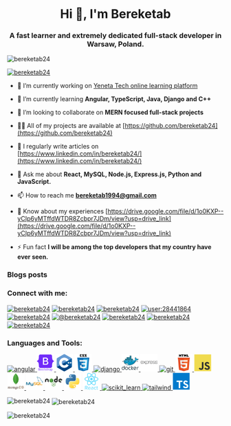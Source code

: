 <body background-color = "white">
<h1 align="center">Hi 👋, I'm Bereketab</h1>
<h3 align="center">A fast learner and extremely dedicated full-stack developer in Warsaw, Poland.</h3>

<p align="left"> <img src="https://komarev.com/ghpvc/?username=bereketab24&label=Profile%20views&color=0e75b6&style=flat" alt="bereketab24" /> </p>

<p align="left"> <a href="https://github.com/ryo-ma/github-profile-trophy"><img src="https://github-profile-trophy.vercel.app/?username=bereketab24" alt="bereketab24" /></a> </p>

- 🔭 I’m currently working on [Yeneta Tech online learning platform](https://github.com/bereketab24/YenetaTech)

- 🌱 I’m currently learning **Angular, TypeScript, Java, Django and C++**

- 👯 I’m looking to collaborate on **MERN focused full-stack projects**

- 👨‍💻 All of my projects are available at [https://github.com/bereketab24](https://github.com/bereketab24)

- 📝 I regularly write articles on [https://www.linkedin.com/in/bereketab24/](https://www.linkedin.com/in/bereketab24/)

- 💬 Ask me about **React, MySQL, Node.js, Express.js, Python and JavaScript.**

- 📫 How to reach me **bereketab1994@gmail.com**

- 📄 Know about my experiences [https://drive.google.com/file/d/1o0KXP--yCIp6yMTffdWTDR8Zcbpr7JDm/view?usp=drive_link](https://drive.google.com/file/d/1o0KXP--yCIp6yMTffdWTDR8Zcbpr7JDm/view?usp=drive_link)

- ⚡ Fun fact **I will be among the top developers that my country have ever seen.**

### Blogs posts
<!-- BLOG-POST-LIST:START -->
<!-- BLOG-POST-LIST:END -->

<h3 align="left">Connect with me:</h3>
<p align="left">
<a href="https://dev.to/bereketab24" target="blank"><img align="center" src="https://raw.githubusercontent.com/rahuldkjain/github-profile-readme-generator/master/src/images/icons/Social/devto.svg" alt="bereketab24" height="30" width="40" /></a>
<a href="https://twitter.com/bereketab24" target="blank"><img align="center" src="https://raw.githubusercontent.com/rahuldkjain/github-profile-readme-generator/master/src/images/icons/Social/twitter.svg" alt="bereketab24" height="30" width="40" /></a>
<a href="https://linkedin.com/in/bereketab24" target="blank"><img align="center" src="https://raw.githubusercontent.com/rahuldkjain/github-profile-readme-generator/master/src/images/icons/Social/linked-in-alt.svg" alt="bereketab24" height="30" width="40" /></a>
<a href="https://stackoverflow.com/users/user:28441864" target="blank"><img align="center" src="https://raw.githubusercontent.com/rahuldkjain/github-profile-readme-generator/master/src/images/icons/Social/stack-overflow.svg" alt="user:28441864" height="30" width="40" /></a>
<a href="https://instagram.com/bereketab24" target="blank"><img align="center" src="https://raw.githubusercontent.com/rahuldkjain/github-profile-readme-generator/master/src/images/icons/Social/instagram.svg" alt="bereketab24" height="30" width="40" /></a>
<a href="https://medium.com/@bereketab24" target="blank"><img align="center" src="https://raw.githubusercontent.com/rahuldkjain/github-profile-readme-generator/master/src/images/icons/Social/medium.svg" alt="@bereketab24" height="30" width="40" /></a>
<a href="https://www.codechef.com/users/bereketab24" target="blank"><img align="center" src="https://cdn.jsdelivr.net/npm/simple-icons@3.1.0/icons/codechef.svg" alt="bereketab24" height="30" width="40" /></a>
<a href="https://www.leetcode.com/bereketab24" target="blank"><img align="center" src="https://raw.githubusercontent.com/rahuldkjain/github-profile-readme-generator/master/src/images/icons/Social/leet-code.svg" alt="bereketab24" height="30" width="40" /></a>
<a href="https://discord.gg/bereketab24" target="blank"><img align="center" src="https://raw.githubusercontent.com/rahuldkjain/github-profile-readme-generator/master/src/images/icons/Social/discord.svg" alt="bereketab24" height="30" width="40" /></a>
</p>

<h3 align="left">Languages and Tools:</h3>
<p align="left"> <a href="https://angular.io" target="_blank" rel="noreferrer"> <img src="https://angular.io/assets/images/logos/angular/angular.svg" alt="angular" width="40" height="40"/> </a> <a href="https://getbootstrap.com" target="_blank" rel="noreferrer"> <img src="https://raw.githubusercontent.com/devicons/devicon/master/icons/bootstrap/bootstrap-plain-wordmark.svg" alt="bootstrap" width="40" height="40"/> </a> <a href="https://www.w3schools.com/cpp/" target="_blank" rel="noreferrer"> <img src="https://raw.githubusercontent.com/devicons/devicon/master/icons/cplusplus/cplusplus-original.svg" alt="cplusplus" width="40" height="40"/> </a> <a href="https://www.w3schools.com/css/" target="_blank" rel="noreferrer"> <img src="https://raw.githubusercontent.com/devicons/devicon/master/icons/css3/css3-original-wordmark.svg" alt="css3" width="40" height="40"/> </a> <a href="https://www.djangoproject.com/" target="_blank" rel="noreferrer"> <img src="https://cdn.worldvectorlogo.com/logos/django.svg" alt="django" width="40" height="40"/> </a> <a href="https://www.docker.com/" target="_blank" rel="noreferrer"> <img src="https://raw.githubusercontent.com/devicons/devicon/master/icons/docker/docker-original-wordmark.svg" alt="docker" width="40" height="40"/> </a> <a href="https://expressjs.com" target="_blank" rel="noreferrer"> <img src="https://raw.githubusercontent.com/devicons/devicon/master/icons/express/express-original-wordmark.svg" alt="express" width="40" height="40"/> </a> <a href="https://git-scm.com/" target="_blank" rel="noreferrer"> <img src="https://www.vectorlogo.zone/logos/git-scm/git-scm-icon.svg" alt="git" width="40" height="40"/> </a> <a href="https://www.w3.org/html/" target="_blank" rel="noreferrer"> <img src="https://raw.githubusercontent.com/devicons/devicon/master/icons/html5/html5-original-wordmark.svg" alt="html5" width="40" height="40"/> </a> <a href="https://developer.mozilla.org/en-US/docs/Web/JavaScript" target="_blank" rel="noreferrer"> <img src="https://raw.githubusercontent.com/devicons/devicon/master/icons/javascript/javascript-original.svg" alt="javascript" width="40" height="40"/> </a> <a href="https://www.mongodb.com/" target="_blank" rel="noreferrer"> <img src="https://raw.githubusercontent.com/devicons/devicon/master/icons/mongodb/mongodb-original-wordmark.svg" alt="mongodb" width="40" height="40"/> </a> <a href="https://www.mysql.com/" target="_blank" rel="noreferrer"> <img src="https://raw.githubusercontent.com/devicons/devicon/master/icons/mysql/mysql-original-wordmark.svg" alt="mysql" width="40" height="40"/> </a> <a href="https://nodejs.org" target="_blank" rel="noreferrer"> <img src="https://raw.githubusercontent.com/devicons/devicon/master/icons/nodejs/nodejs-original-wordmark.svg" alt="nodejs" width="40" height="40"/> </a> <a href="https://www.python.org" target="_blank" rel="noreferrer"> <img src="https://raw.githubusercontent.com/devicons/devicon/master/icons/python/python-original.svg" alt="python" width="40" height="40"/> </a> <a href="https://reactjs.org/" target="_blank" rel="noreferrer"> <img src="https://raw.githubusercontent.com/devicons/devicon/master/icons/react/react-original-wordmark.svg" alt="react" width="40" height="40"/> </a> <a href="https://scikit-learn.org/" target="_blank" rel="noreferrer"> <img src="https://upload.wikimedia.org/wikipedia/commons/0/05/Scikit_learn_logo_small.svg" alt="scikit_learn" width="40" height="40"/> </a> <a href="https://tailwindcss.com/" target="_blank" rel="noreferrer"> <img src="https://www.vectorlogo.zone/logos/tailwindcss/tailwindcss-icon.svg" alt="tailwind" width="40" height="40"/> </a> <a href="https://www.typescriptlang.org/" target="_blank" rel="noreferrer"> <img src="https://raw.githubusercontent.com/devicons/devicon/master/icons/typescript/typescript-original.svg" alt="typescript" width="40" height="40"/> </a> </p>

<p><img align="left" src="https://github-readme-stats.vercel.app/api/top-langs?username=bereketab24&show_icons=true&locale=en&layout=compact" alt="bereketab24" /></p>

<p>&nbsp;<img align="center" src="https://github-readme-stats.vercel.app/api?username=bereketab24&show_icons=true&locale=en" alt="bereketab24" /></p>

<p><img align="center" src="https://github-readme-streak-stats.herokuapp.com/?user=bereketab24&" alt="bereketab24" /></p>
</body>
